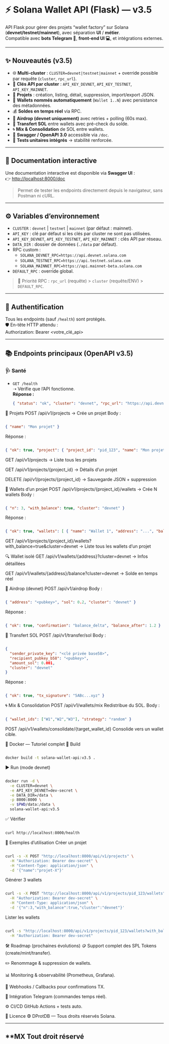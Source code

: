 # ⚡ Solana Wallet API (Flask) — v3.5

API Flask pour gérer des projets “wallet factory” sur Solana (**devnet/testnet/mainnet**), avec séparation **UI** / **métier**.  
Compatible avec **bots Telegram 🤖**, **front-end UI 💻**, et intégrations externes.

---

## ✨ Nouveautés (v3.5)

- 🌐 **Multi-cluster** : `CLUSTER=devnet|testnet|mainnet` + override possible par requête (`cluster`, `rpc_url`).
- 🔑 **Clés API par cluster** : `API_KEY_DEVNET`, `API_KEY_TESTNET`, `API_KEY_MAINNET`.
- 📂 **Projets** : création, listing, détail, suppression, import/export JSON.
- 👛 **Wallets nommés automatiquement** (`Wallet 1..N`) avec persistance des métadonnées.
- 💰 **Soldes en temps réel** via RPC.
- 🎁 **Airdrop (devnet uniquement)** avec retries + polling (60s max).
- 🔄 **Transfert SOL** entre wallets avec pré-check du solde.
- 🌀 **Mix & Consolidation** de SOL entre wallets.
- 📜 **Swagger / OpenAPI 3.0** accessible via `/doc`.
- 🧪 **Tests unitaires intégrés** → stabilité renforcée.

---

## 📖 Documentation interactive

Une documentation interactive est disponible via **Swagger UI** :  
👉 [http://localhost:8000/doc](http://localhost:8000/doc)

> Permet de tester les endpoints directement depuis le navigateur, sans Postman ni cURL.  

---

## ⚙️ Variables d’environnement

- `CLUSTER` : `devnet` | `testnet` | `mainnet` (par défaut : mainnet).
- `API_KEY` : clé par défaut si les clés par cluster ne sont pas utilisées.
- `API_KEY_DEVNET`, `API_KEY_TESTNET`, `API_KEY_MAINNET` : clés API par réseau.
- `DATA_DIR` : dossier de données (`./data` par défaut).
- RPC custom :
  - `SOLANA_DEVNET_RPC=https://api.devnet.solana.com`
  - `SOLANA_TESTNET_RPC=https://api.testnet.solana.com`
  - `SOLANA_MAINNET_RPC=https://api.mainnet-beta.solana.com`
- `DEFAULT_RPC` : override global.

> 📌 Priorité RPC : `rpc_url` (requête) > `cluster` (requête/ENV) > `DEFAULT_RPC`.

---

## 🔐 Authentification

Tous les endpoints (sauf `/health`) sont protégés.  
🛡️ En-tête HTTP attendu :  
Authorization: Bearer <votre_clé_api>

---

## 📚 Endpoints principaux (OpenAPI v3.5)

### 🩺 Santé
- `GET /health`  
  ➝ Vérifie que l’API fonctionne.  
  **Réponse :**
  ```json
  { "status": "ok", "cluster": "devnet", "rpc_url": "https://api.devnet.solana.com" }
  ```
📂 Projets
POST /api/v1/projects → Crée un projet
Body :

```json

{ "name": "Mon projet" }
```
Réponse :

```json

{ "ok": true, "project": { "project_id": "pid_123", "name": "Mon projet", "created_at": "..." } }
```
GET /api/v1/projects → Liste tous les projets

GET /api/v1/projects/{project_id} → Détails d’un projet

DELETE /api/v1/projects/{project_id} → Sauvegarde JSON + suppression

👛 Wallets d’un projet
POST /api/v1/projects/{project_id}/wallets → Crée N wallets
Body :

```json

{ "n": 3, "with_balance": true, "cluster": "devnet" }
```
Réponse :

```json

{ "ok": true, "wallets": [ { "name": "Wallet 1", "address": "...", "balance_sol": 0 } ] }
```
GET /api/v1/projects/{project_id}/wallets?with_balance=true&cluster=devnet → Liste tous les wallets d’un projet

🔍 Wallet isolé
GET /api/v1/wallets/{address}?cluster=devnet → Infos détaillées

GET /api/v1/wallets/{address}/balance?cluster=devnet → Solde en temps réel

🎁 Airdrop (devnet)
POST /api/v1/airdrop
Body :

```json

{ "address": "<pubkey>", "sol": 0.2, "cluster": "devnet" }
```
Réponse :

```json

{ "ok": true, "confirmation": "balance_delta", "balance_after": 1.2 }
```
💸 Transfert SOL
POST /api/v1/transfer/sol
Body :

```json

{
  "sender_private_key": "<clé privée base58>",
  "recipient_pubkey_b58": "<pubkey>",
  "amount_sol": 0.001,
  "cluster": "devnet"
}
```
Réponse :

```json

{ "ok": true, "tx_signature": "5ABc...xyz" }
```
🌀 Mix & Consolidation
POST /api/v1/wallets/mix
Redistribue du SOL.
Body :
```json

{ "wallet_ids": ["W1","W2","W3"], "strategy": "random" }
```
POST /api/v1/wallets/consolidate/{target_wallet_id}
Consolide vers un wallet cible.

🐳 Docker — Tutoriel complet
🔨 Build
```bash

docker build -t solana-wallet-api:v3.5 .
```
▶️ Run (mode devnet)
```bash

docker run -d \
  -e CLUSTER=devnet \
  -e API_KEY_DEVNET=dev-secret \
  -e DATA_DIR=/data \
  -p 8000:8000 \
  -v $PWD/data:/data \
  solana-wallet-api:v3.5
```
✅ Vérifier
```bash

curl http://localhost:8000/health
```
🧪 Exemples d’utilisation
Créer un projet
```bash

curl -s -X POST "http://localhost:8000/api/v1/projects" \
  -H "Authorization: Bearer dev-secret" \
  -H "Content-Type: application/json" \
  -d '{"name":"projet-X"}'
```
Générer 3 wallets
```bash

curl -s -X POST "http://localhost:8000/api/v1/projects/pid_123/wallets" \
  -H "Authorization: Bearer dev-secret" \
  -H "Content-Type: application/json" \
  -d '{"n":3,"with_balance":true,"cluster":"devnet"}'
```
Lister les wallets
```bash

curl -s "http://localhost:8000/api/v1/projects/pid_123/wallets?with_balance=true&cluster=devnet" \
  -H "Authorization: Bearer dev-secret"
```
🛠 Roadmap (prochaines évolutions)
🪙 Support complet des SPL Tokens (create/mint/transfer).

✏️ Renommage & suppression de wallets.

📊 Monitoring & observabilité (Prometheus, Grafana).

🔔 Webhooks / Callbacks pour confirmations TX.

🤖 Intégration Telegram (commandes temps réel).

⚙️ CI/CD GitHub Actions + tests auto.

📄 Licence
🄯 DProtDB — Tous droits réservés Solana.



---
**MX Tout droit réservé
---
